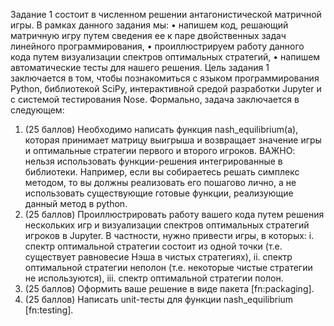 Задание 1 состоит в численном решении антагонистической матричной игры. В
рамках данного задания мы:
• напишем код, решающий матричную игру путем сведения ее к паре
двойственных задач линейного программирования,
• проиллюстрируем работу данного кода путем визуализации спектров
оптимальных стратегий,
• напишем автоматические тесты для нашего решения.
Цель задания 1 заключается в том, чтобы познакомиться с языком
программирования Python, библиотекой SciPy, интерактивной средой
разработки Jupyter и с системой тестирования Nose.
Формально, задача заключается в следующем:
1. (25 баллов) Необходимо написать функция nash_equilibrium(a), которая
принимает матрицу выигрыша и возвращает значение игры и оптимальные
стратегии первого и второго игроков. ВАЖНО: нельзя использовать
функции-решения интегрированные в библиотеки. Например, если вы
собираетесь решать симплекс методом, то вы должны реализовать его
пошагово лично, а не использовать существующие готовые функции,
реализующие данный метод в python.
2. (25 баллов) Проиллюстрировать работу вашего кода путем решения
нескольких игр и визуализации спектров оптимальных стратегий игроков в
Jupyter. В частности, нужно привести игры, в которых:
i. спектр оптимальной стратегии состоит из одной точки (т.е. существует
равновесие Нэша в чистых стратегиях),
ii. спектр оптимальной стратегии неполон (т.е. некоторые чистые
стратегии не используются),
iii. спектр оптимальной стратегии полон.
3. (25 баллов) Оформить ваше решение в виде пакета [fn:packaging].
4. (25 баллов) Написать unit-тесты для функции nash_equilibrium [fn:testing].

